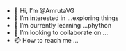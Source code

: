 - 👋 Hi, I’m @AmrutaVG
- 👀 I’m interested in ...exploring things
- 🌱 I’m currently learning ...phython
- 💞️ I’m looking to collaborate on ...
- 📫 How to reach me ...

<!---
AmrutaVG/AmrutaVG is a ✨ special ✨ repository because its `README.md` (this file) appears on your GitHub profile.
You can click the Preview link to take a look at your changes.
--->
